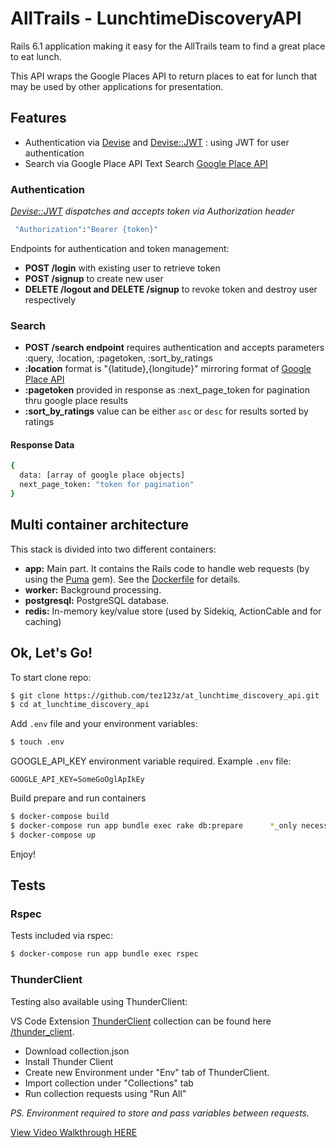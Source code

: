 # AllTrails - LunchtimeDiscoveryAPI

Rails 6.1 application making it easy for the AllTrails team to find a great place to eat lunch.

This API wraps the Google Places API to return places to eat for lunch that may be used by other applications for presentation.

## Features

- Authentication via [Devise](https://github.com/heartcombo/devise) and [Devise::JWT](https://github.com/waiting-for-dev/devise-jwt) : using JWT for user authentication
- Search via Google Place API Text Search [Google Place API](https://developers.google.com/maps/documentation/places/web-service/search-text)

### Authentication

_[Devise::JWT](https://github.com/waiting-for-dev/devise-jwt) dispatches and accepts token via Authorization header_

```bash
 "Authorization":"Bearer {token}"
```

Endpoints for authentication and token management:

- **POST /login** with existing user to retrieve token
- **POST /signup** to create new user
- **DELETE /logout and DELETE /signup** to revoke token and destroy user respectively

### Search

- **POST /search endpoint** requires authentication and accepts parameters :query, :location, :pagetoken, :sort_by_ratings
- **:location** format is "{latitude},{longitude}" mirroring format of [Google Place API](https://developers.google.com/maps/documentation/places/web-service/search-text)
- **:pagetoken** provided in response as :next_page_token for pagination thru google place results
- **:sort_by_ratings** value can be either `asc` or `desc` for results sorted by ratings

#### Response Data

```bash
{
  data: [array of google place objects]
  next_page_token: "token for pagination"
}
```

## Multi container architecture

This stack is divided into two different containers:

- **app:** Main part. It contains the Rails code to handle web requests (by using the [Puma](https://github.com/puma/puma) gem). See the [Dockerfile](/Dockerfile) for details.
- **worker:** Background processing.
- **postgresql:** PostgreSQL database.
- **redis:** In-memory key/value store (used by Sidekiq, ActionCable and for caching)

## Ok, Let's Go!

To start clone repo:

```bash
$ git clone https://github.com/tez123z/at_lunchtime_discovery_api.git
$ cd at_lunchtime_discovery_api
```

Add `.env` file and your environment variables:

```bash
$ touch .env
```

GOOGLE_API_KEY environment variable required. Example `.env` file:

```
GOOGLE_API_KEY=SomeGoOglApIkEy
```

Build prepare and run containers

```bash
$ docker-compose build
$ docker-compose run app bundle exec rake db:prepare      *_only necessary after first build_
$ docker-compose up
```

Enjoy!

## Tests

### Rspec

Tests included via rspec:

```bash
$ docker-compose run app bundle exec rspec
```

### ThunderClient

Testing also available using ThunderClient:

VS Code Extension [ThunderClient](https://www.thunderclient.io/) collection can be found here [/thunder_client](https://github.com/tez123z/at_lunchtime_discovery_api/blob/main/thunder_client/collection.json).

- Download collection.json
- Install Thunder Client
- Create new Environment under "Env" tab of ThunderClient.
- Import collection under "Collections" tab
- Run collection requests using "Run All"

_PS. Environment required to store and pass variables between requests._

[View Video Walkthrough HERE](https://share.getcloudapp.com/6quYn0Dl)
